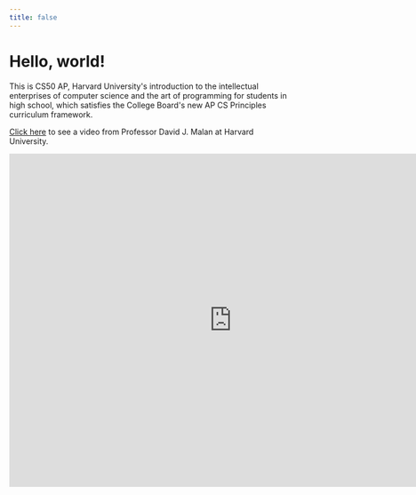 ```yaml
---
title: false
---
```


# Hello, world!

This is CS50 AP, Harvard University's introduction to the intellectual enterprises of computer science and the art of programming for students in high school, which satisfies the College Board's new AP CS Principles curriculum framework.

<a href="https://www.youtube.com/embed/tZxLMIk_SaY?playlist=GAB6Gm7pTTA">Click here</a> to see a video from Professor David J. Malan at Harvard University.

<iframe src="https://calendar.google.com/calendar/embed?src=g.risd.org_classroom07f95893%40group.calendar.google.com&ctz=America%2FChicago" style="border: 0" width="800" height="600" frameborder="0" scrolling="no"></iframe>

<!---<iframe src="https://www.youtube.com/embed/tZxLMIk_SaY?playlist=GAB6Gm7pTTA"></iframe>--->
